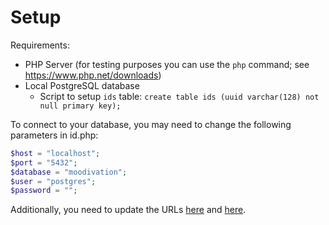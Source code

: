 # Setup

Requirements:
- PHP Server (for testing purposes you can use the `php` command; see https://www.php.net/downloads)
- Local PostgreSQL database
  - Script to setup `ids` table: ```create table ids (uuid varchar(128) not null primary key);```

To connect to your database, you may need to change the following parameters in id.php:

```PHP
$host = "localhost";
$port = "5432";
$database = "moodivation";
$user = "postgres";
$password = "";
```

Additionally, you need to update the URLs [here](https://github.com/RUB-SE-LAB/23B08/blob/main/Moodivation/app/src/main/java/de/b08/moodivation/utils/ExportUtils.java#L34) and [here](https://github.com/RUB-SE-LAB/23B08/blob/19efeede2592a5724dae619ec86b4587d27404ff/Moodivation/app/src/main/java/de/b08/moodivation/utils/ExportUtils.java#L64).
